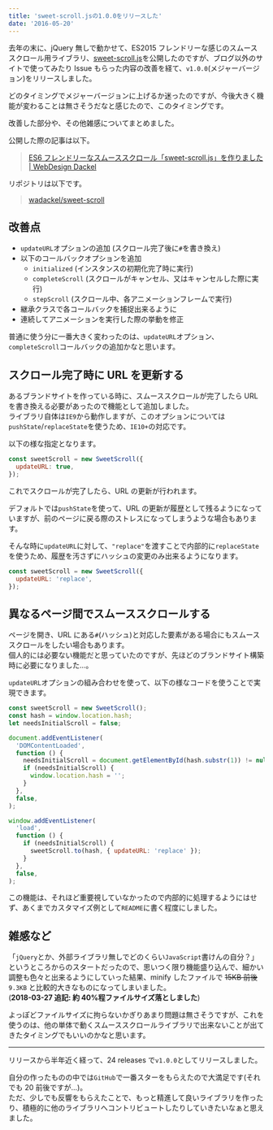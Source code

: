 ```yaml
---
title: 'sweet-scroll.jsの1.0.0をリリースした'
date: '2016-05-20'
---
```


去年の末に、jQuery 無しで動かせて、ES2015 フレンドリーな感じのスムーススクロール用ライブラリ、[sweet-scroll.js](https://github.com/wadackel/sweet-scroll)を公開したのですが、ブログ以外のサイトで使ってみたり Issue もらった内容の改善を経て、`v1.0.0`(メジャーバージョン)をリリースしました。

どのタイミングでメジャーバージョンに上げるか迷ったのですが、今後大きく機能が変わることは無さそうだなと感じたので、このタイミングです。

改善した部分や、その他雑感についてまとめました。

公開した際の記事は以下。

> [ES6 フレンドリーなスムーススクロール「sweet-scroll.js」を作りました | WebDesign Dackel](http://webdesign-dackel.com/2015/12/17/sweet-scroll/)

リポジトリは以下です。

> [wadackel/sweet-scroll](https://github.com/wadackel/sweet-scroll)

## 改善点

- `updateURL`オプションの追加 (スクロール完了後に`#`を書き換え)
- 以下のコールバックオプションを追加
  - `initialized` (インスタンスの初期化完了時に実行)
  - `completeScroll` (スクロールがキャンセル、又はキャンセルした際に実行)
  - `stepScroll` (スクロール中、各アニメーションフレームで実行)
- 継承クラスで各コールバックを捕捉出来るように
- 連続してアニメーションを実行した際の挙動を修正

普通に使う分に一番大きく変わったのは、`updateURL`オプション、`completeScroll`コールバックの追加かなと思います。

## スクロール完了時に URL を更新する

あるブランドサイトを作っている時に、スムーススクロールが完了したら URL を書き換える必要があったので機能として追加しました。  
ライブラリ自体は`IE9`から動作しますが、このオプションについては`pushState`/`replaceState`を使うため、`IE10+`の対応です。

以下の様な指定となります。

```javascript:sample.js
const sweetScroll = new SweetScroll({
  updateURL: true,
});
```

これでスクロールが完了したら、URL の更新が行われます。

デフォルトでは`pushState`を使って、URL の更新が履歴として残るようになっていますが、前のページに戻る際のストレスになってしまうような場合もあります。

そんな時に`updateURL`に対して、`"replace"`を渡すことで内部的に`replaceState`を使うため、履歴を汚さずにハッシュの変更のみ出来るようになります。

```javascript:sample.js
const sweetScroll = new SweetScroll({
  updateURL: 'replace',
});
```

## 異なるページ間でスムーススクロールする

ページを開き、URL にある`#`(ハッシュ)と対応した要素がある場合にもスムーススクロールをしたい場合もあります。  
個人的には必要ない機能だと思っていたのですが、先ほどのブランドサイト構築時に必要になりました...。

`updateURL`オプションの組み合わせを使って、以下の様なコードを使うことで実現できます。

```javascript:app.js
const sweetScroll = new SweetScroll();
const hash = window.location.hash;
let needsInitialScroll = false;

document.addEventListener(
  'DOMContentLoaded',
  function () {
    needsInitialScroll = document.getElementById(hash.substr(1)) != null;
    if (needsInitialScroll) {
      window.location.hash = '';
    }
  },
  false,
);

window.addEventListener(
  'load',
  function () {
    if (needsInitialScroll) {
      sweetScroll.to(hash, { updateURL: 'replace' });
    }
  },
  false,
);
```

この機能は、それほど重要視していなかったので内部的に処理するようにはせず、あくまでカスタマイズ例として`README`に書く程度にしました。

## 雑感など

「`jQuery`とか、外部ライブラリ無しでどのくらい`JavaScript`書けんの自分？」というところからのスタートだったので、思いつく限り機能盛り込んで、細かい調整も色々と出来るようにしていった結果、minify したファイルで ~~15KB 前後~~ `9.3KB` と比較的大きなものになってしまいました。  
(**2018-03-27 追記: 約 40%程ファイルサイズ落としました**)

よっぽどファイルサイズに拘らないかぎりあまり問題は無さそうですが、これを使うのは、他の単体で動くスムーススクロールライブラリで出来ないことが出てきたタイミングでもいいのかなと思います。

---

リリースから半年近く経って、24 releases で`v1.0.0`としてリリースしました。

自分の作ったものの中では`GitHub`で一番スターをもらえたので大満足です(それでも 20 前後ですが...)。  
ただ、少しでも反響をもらえたことで、もっと精進して良いライブラリを作ったり、積極的に他のライブラリへコントリビュートしたりしていきたいなぁと思えました。

